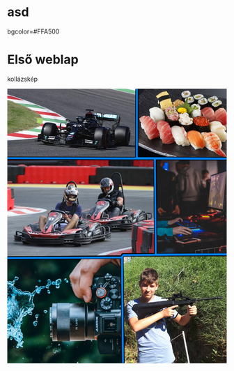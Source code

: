 # asd
<!DOCTYPE html>
<html>
<head>
<title>asd</title>
</head>
<body>
  bgcolor=#FFA500

<h1>Első weblap</h1>
<p>kollázskép</p>
<img src="kollazskep.png" alt="Italian Trulli">

</body>
</html>
